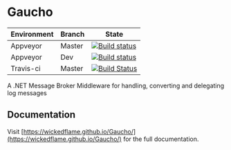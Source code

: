 # Gaucho
| Environment | Branch | State |
|---|---|---|
| Appveyor | Master | [![Build status](https://ci.appveyor.com/api/projects/status/wrhdnq13aalp3mbf/branch/master?svg=true)](https://ci.appveyor.com/project/chriswalpen/gaucho/branch/master) |
| Appveyor | Dev | [![Build status](https://ci.appveyor.com/api/projects/status/wrhdnq13aalp3mbf/branch/dev?svg=true)](https://ci.appveyor.com/project/chriswalpen/gaucho/branch/dev) |
| Travis-ci | Master | [![Build Status](https://travis-ci.org/WickedFlame/Gaucho.svg?branch=master)](https://travis-ci.org/WickedFlame/Gaucho) |


A .NET Message Broker Middleware for handling, converting and delegating log messages

## Documentation
Visit [https://wickedflame.github.io/Gaucho/](https://wickedflame.github.io/Gaucho/) for the full documentation.

